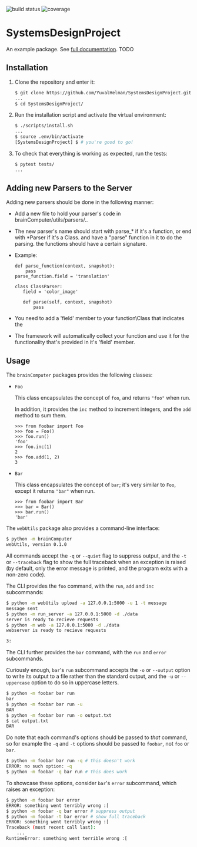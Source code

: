 ![build status](https://travis-ci.org/YuvalHelman/SystemsDesignProject.svg?branch=master)
![coverage](https://codecov.io/gh/YuvalHelman/SystemsDesignProject/branch/master/graph/badge.svg)

# SystemsDesignProject

An example package. See [full documentation](https://advanced-system-design-foobar.readthedocs.io/en/latest/). TODO

## Installation

1. Clone the repository and enter it:

    ```sh
    $ git clone https://github.com/YuvalHelman/SystemsDesignProject.git  
    ...
    $ cd SystemsDesignProject/
    ```

2. Run the installation script and activate the virtual environment:

    ```sh
    $ ./scripts/install.sh
    ...
    $ source .env/bin/activate
    [SystemsDesignProject] $ # you're good to go!
    ```

3. To check that everything is working as expected, run the tests:


    ```sh
    $ pytest tests/
    ...
    ```

## Adding new Parsers to the Server

Adding new parsers should be done in the following manner:

- Add a new file to hold your parser's code in brainComputer/utils/parsers/..
- The new parser's name should start with parse_* if it's a function, or end with *Parser if it's a Class. and have a "parse" function in it to do the parsing. the functions should have a certain
signature.
- Example:
    ```pycon
   def parse_function(context, snapshot):
        pass
   parse_function.field = 'translation'

   class ClassParser:
       field = 'color_image'

       def parse(self, context, snapshot)
           pass
    ```

- You need to add a 'field' member to your function\Class that indicates the  
- The framework will automatically collect your function and use it for the functionality that's provided in it's 'field' member. 

## Usage

The `brainComputer` packages provides the following classes:

- `Foo`

    This class encapsulates the concept of `foo`, and returns `"foo"` when run.

    In addition, it provides the `inc` method to increment integers, and the
    `add` method to sum them.

    ```pycon
    >>> from foobar import Foo
    >>> foo = Foo()
    >>> foo.run()
    'foo'
    >>> foo.inc(1)
    2
    >>> foo.add(1, 2)
    3
    ```

- `Bar`

    This class encapsulates the concept of `bar`; it's very similar to `Foo`,
    except it returns `"bar"` when run.

    ```pycon
    >>> from foobar import Bar
    >>> bar = Bar()
    >>> bar.run()
    'bar'
    ```

The `webUtils` package also provides a command-line interface:

```sh
$ python -m brainComputer 
webUtils, version 0.1.0
```

All commands accept the `-q` or `--quiet` flag to suppress output, and the `-t`
or `--traceback` flag to show the full traceback when an exception is raised
(by default, only the error message is printed, and the program exits with a
non-zero code).

The CLI provides the `foo` command, with the `run`, `add` and `inc`
subcommands:

```sh
$ python -m webUtils upload -a 127.0.0.1:5000 -u 1 -t message
message sent
$ python -m run_server -a 127.0.0.1:5000 -d ./data
server is ready to recieve requests
$ python -m web -a 127.0.0.1:5000 -d ./data
webserver is ready to recieve requests

3:
```

The CLI further provides the `bar` command, with the `run` and `error`
subcommands.

Curiously enough, `bar`'s `run` subcommand accepts the `-o` or `--output`
option to write its output to a file rather than the standard output, and the
`-u` or `--uppercase` option to do so in uppercase letters.

```sh
$ python -m foobar bar run
bar
$ python -m foobar bar run -u
BAR
$ python -m foobar bar run -o output.txt
$ cat output.txt
BAR
```

Do note that each command's options should be passed to *that* command, so for
example the `-q` and `-t` options should be passed to `foobar`, not `foo` or
`bar`.

```sh
$ python -m foobar bar run -q # this doesn't work
ERROR: no such option: -q
$ python -m foobar -q bar run # this does work
```

To showcase these options, consider `bar`'s `error` subcommand, which raises an
exception:

```sh
$ python -m foobar bar error
ERROR: something went terribly wrong :[
$ python -m foobar -q bar error # suppress output
$ python -m foobar -t bar error # show full traceback
ERROR: something went terribly wrong :[
Traceback (most recent call last):
    ...
RuntimeError: something went terrible wrong :[
```
